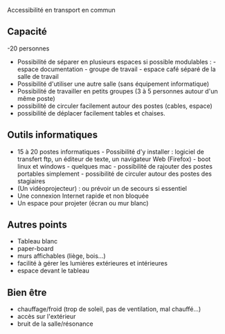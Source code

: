 
Accessibilité en transport en commun

## Capacité

-20 personnes
- Possibilité de séparer en plusieurs espaces si possible modulables :
       - espace documentation
       - groupe de travail
       - espace café séparé de la salle de travail
- Possibilité d'utiliser une autre salle (sans équipement informatique)
- Possibilité de travailler en petits groupes (3 à 5 personnes autour d'un même poste)
- possibilité de circuler facilement autour des postes (cables, espace)
- possibilité de déplacer facilement tables et chaises.


## Outils informatiques

- 15 à 20 postes informatiques
      - Possibilité d'y installer : logiciel de transfert ftp, un éditeur de texte, un navigateur Web (Firefox)
      - boot linux et windows
      - quelques mac
      - possibilité de rajouter des postes portables simplement
      - possibilité de circuler autour des postes des stagiaires
- (Un vidéoprojecteur) : ou prévoir un de secours si essentiel
- Une connexion Internet rapide et non bloquée
- Un espace pour projeter (écran ou mur blanc)

## Autres points

- Tableau blanc
- paper-board
- murs affichables (liège, bois...)
- facilité à gérer les lumières extérieures et intérieures
- espace devant le tableau

## Bien être
- chauffage/froid (trop de soleil, pas de ventilation, mal chauffé...)
- accès sur l'extérieur
- bruit de la salle/résonance


